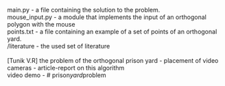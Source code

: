 main.py - a file containing the solution to the problem. <br>
mouse_input.py - a module that implements the input of an orthogonal polygon with the mouse <br>
points.txt - a file containing an example of a set of points of an orthogonal yard.  <br>
/literature - the used set of literature <br>
<br>
[Tunik V.R] the problem of the orthogonal prison yard - placement of video cameras - article-report on this algorithm  <br>
video demo - #   p r i s o n _ y a r d _ p r o b l e m  <br>
 
